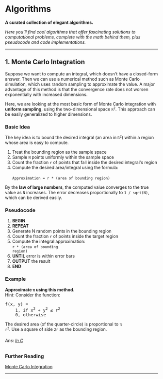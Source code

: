 # Algorithms
**A curated collection of elegant algorithms.**

*Here you’ll find cool algorithms that offer fascinating solutions to computational problems, complete with the math behind them, plus pseudocode and code implementations.*

---

## 1. Monte Carlo Integration  

Suppose we want to compute an integral, which doesn't have a closed-form answer. Then we can use a numerical method such as Monte Carlo simulation, which uses random sampling to approximate the value. A major advantage of this method is that the convergence rate does not worsen exponentially with increased dimensions.

Here, we are looking at the most basic form of Monte Carlo integration with **uniform sampling**, using the two-dimensional space <code>&#x211D;<sup>2</sup></code>. This approach can be easily generalized to higher dimensions.

### Basic Idea  

The key idea is to bound the desired integral (an area in <code>&#x211D;<sup>2</sup></code>) within a region whose area is easy to compute. 
1. Treat the bounding region as the sample space  
2. Sample <code>N</code> points uniformly within the sample space  
3. Count the fraction <code>r</code> of points that fall inside the desired integral's region  
4. Compute the desired area/integral using the formula:  
   <br><code>Approximation = r * (area of bounding region)</code>

By the **law of large numbers**, the computed value converges to the true value as <code>N</code> increases. The error decreases proportionally to <code>1 / sqrt(N)</code>, which can be derived easily.

### Pseudocode  

1. **BEGIN**
2. **REPEAT**
3. Generate N random points in the bounding region
4. Count the fraction <code>r</code> of points inside the target region
5. Compute the integral approximation: <br><code>r * (area of bounding region)</code>
6. **UNTIL** error is within error bars
7. **OUTPUT** the result
8. **END**

### Example  

**Approximate <code>&#x3C0;</code> using this method.**  
Hint: Consider the function:  

<pre>
f(x, y) =
    1, if x<sup>2</sup> + y<sup>2</sup> ≤ r<sup>2</sup>
    0, otherwise
</pre>

The desired area (of the quarter-circle) is proportional to <code>&#x3C0; r<sup>2</sup></code>. Use a square of side <code>2r</code> as the bounding region.  

###### Ans: [In C](./monte_carlo_integration/example.c)

### Further Reading  
[Monte Carlo Integration](https://cs.dartmouth.edu/~wjarosz/publications/dissertation/appendixA.pdf)

---

